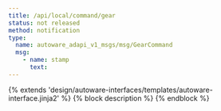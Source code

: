 ```yaml
---
title: /api/local/command/gear
status: not released
method: notification
type:
  name: autoware_adapi_v1_msgs/msg/GearCommand
  msg:
    - name: stamp
      text:
---
```


{% extends 'design/autoware-interfaces/templates/autoware-interface.jinja2' %}
{% block description %}
{% endblock %}
